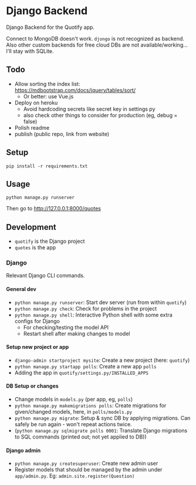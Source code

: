 # Django Backend

Django Backend for the Quotify app.

Connect to MongoDB doesn't work. `djongo` is not recognized as backend. 
Also other custom backends for free cloud DBs are not available/working...
I'll stay with SQLite.

## Todo

* Allow sorting the index list: https://mdbootstrap.com/docs/jquery/tables/sort/
    * Or better: use Vue.js
* Deploy on heroku
    * Avoid hardcoding secrets like secret key in settings py
    * also check other things to consider for production (eg, debug = false)
* Polish readme
* publish (public repo, link from website)

## Setup

```
pip install -r requirements.txt
```

## Usage

```
python manage.py runserver
```

Then go to http://127.0.0.1:8000/quotes

## Development

* `quotify` is the Django project
* `quotes` is the app

### Django

Relevant Django CLI commands.

#### General dev

* `python manage.py runserver`: Start dev server (run from within `quotify`)
* `python manage.py check`: Check for problems in the project
* `python manage.py shell`: Interactive Python shell with some extra configs for Django
    * For checking/testing the model API
    * Restart shell after making changes to model

#### Setup new project or app

* `django-admin startproject mysite`: Create a new project (here: `quotify`)
* `python manage.py startapp polls`: Create a new app `polls`
* Adding the app in `quotify/settings.py/INSTALLED_APPS`

#### DB Setup or changes

* Change models in `models.py` (per app, eg, `polls`)
* `python manage.py makemigrations polls`: Create migrations for given/changed models, here, in `polls/models.py` 
* `python manage.py migrate`: Setup & sync DB by applying migrations. Can safely be run again - won't repeat actions twice.
* (`python manage.py sqlmigrate polls 0001`: Translate Django migrations to SQL commands (printed out; not yet applied to DB))

#### Django admin

* `python manage.py createsuperuser`: Create new admin user
* Register models that should be managed by the admin under `app/admin.py`. Eg: `admin.site.register(Question)`
